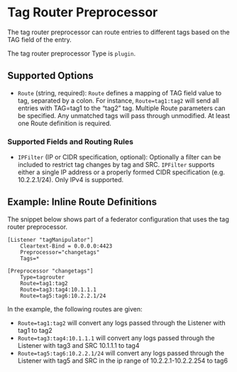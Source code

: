 # Tag Router Preprocessor

The tag router preprocessor can route entries to different tags based on the TAG field of the entry.

The tag router preprocessor Type is `plugin`.

## Supported Options

* `Route` (string, required): `Route` defines a mapping of TAG field value to tag, separated by a colon. For instance, `Route=tag1:tag2` will send all entries with TAG=tag1 to the “tag2” tag. Multiple Route parameters can be specified. Any unmatched tags will pass through unmodified. At least one Route definition is required.

### Supported Fields and Routing Rules

* `IPFilter` (IP or CIDR specification, optional): Optionally a filter can be included to restrict tag changes by tag and SRC. `IPFilter` supports either a single IP address or a properly formed CIDR specification (e.g. 10.2.2.1/24). Only IPv4 is supported.

## Example: Inline Route Definitions

The snippet below shows part of a federator configuration that uses the tag router preprocessor.

```
[Listener "tagManipulator"]
    Cleartext-Bind = 0.0.0.0:4423
    Preprocessor="changetags"
    Tags=*

[Preprocessor "changetags"]
    Type=tagrouter
    Route=tag1:tag2
    Route=tag3:tag4:10.1.1.1
    Route=tag5:tag6:10.2.2.1/24
```

In the example, the following routes are given:

* `Route=tag1:tag2` will convert any logs passed through the Listener with tag1 to tag2
* `Route=tag3:tag4:10.1.1.1` will convert any logs passed through the Listener with tag3 and SRC 10.1.1.1 to tag4
* `Route=tag5:tag6:10.2.2.1/24` will convert any logs passed through the Listener with tag5 and SRC in the ip range of 10.2.2.1-10.2.2.254 to tag6

